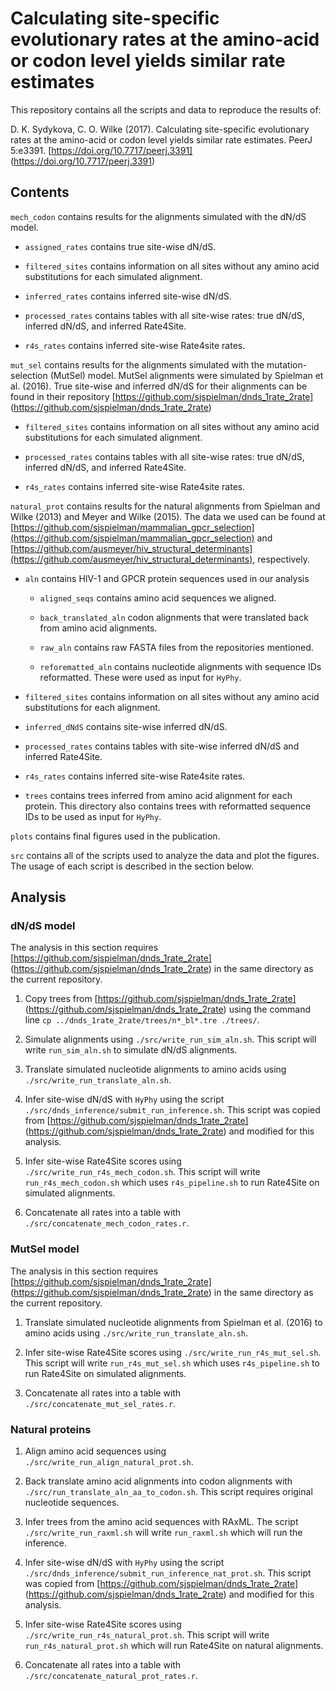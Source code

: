 # Calculating site-specific evolutionary rates at the amino-acid or codon level yields similar rate estimates

This repository contains all the scripts and data to reproduce the results of:

D. K. Sydykova, C. O. Wilke (2017). Calculating site-specific evolutionary rates at the amino-acid or codon level yields similar rate estimates. PeerJ 5:e3391. [https://doi.org/10.7717/peerj.3391] (https://doi.org/10.7717/peerj.3391)

## Contents

`mech_codon` contains results for the alignments simulated with the dN/dS model.

* `assigned_rates` contains true site-wise dN/dS.
	
* `filtered_sites` contains information on all sites without any amino acid substitutions for each simulated alignment. 
	
* `inferred_rates` contains inferred site-wise dN/dS.
	
* `processed_rates` contains tables with all site-wise rates: true dN/dS, inferred dN/dS, and inferred Rate4Site.
	
* `r4s_rates` contains inferred site-wise Rate4site rates. 
	 
`mut_sel` contains results for the alignments simulated with the mutation-selection (MutSel) model. MutSel alignments were simulated by Spielman et al. (2016). True site-wise and inferred dN/dS for their alignments can be found in their repository [https://github.com/sjspielman/dnds_1rate_2rate] (https://github.com/sjspielman/dnds_1rate_2rate)

* `filtered_sites` contains information on all sites without any amino acid substitutions for each simulated alignment. 
	
* `processed_rates` contains tables with all site-wise rates: true dN/dS, inferred dN/dS, and inferred Rate4Site.
	
* `r4s_rates` contains inferred site-wise Rate4site rates. 
	
`natural_prot` contains results for the natural alignments from Spielman and Wilke (2013) and Meyer and Wilke (2015). The data we used can be found at [https://github.com/sjspielman/mammalian_gpcr_selection](https://github.com/sjspielman/mammalian_gpcr_selection) and [https://github.com/ausmeyer/hiv_structural_determinants](https://github.com/ausmeyer/hiv_structural_determinants), respectively. 

* `aln` contains HIV-1 and GPCR protein sequences used in our analysis

	+ `aligned_seqs` contains amino acid sequences we aligned.
	
	+ `back_translated_aln` codon alignments that were translated back from amino acid alignments.
	
	+ `raw_aln` contains raw FASTA files from the repositories mentioned.
	
	+ `reforematted_aln` contains nucleotide alignments with sequence IDs reformatted. These were used as input for `HyPhy`. 
	
* `filtered_sites` contains information on all sites without any amino acid substitutions for each alignment. 

* `inferred_dNdS` contains site-wise inferred dN/dS.

* `processed_rates` contains tables with site-wise inferred dN/dS and inferred Rate4Site. 

* `r4s_rates` contains inferred site-wise Rate4site rates. 

* `trees` contains trees inferred from amino acid alignment for each protein. This directory also contains trees with reformatted sequence IDs to be used as input for `HyPhy`.
	
`plots` contains final figures used in the publication.

`src` contains all of the scripts used to analyze the data and plot the figures. The usage of each script is described in the section below. 

## Analysis

### dN/dS model

The analysis in this section requires [https://github.com/sjspielman/dnds_1rate_2rate] (https://github.com/sjspielman/dnds_1rate_2rate) in the same directory as the current repository.

1. Copy trees from [https://github.com/sjspielman/dnds_1rate_2rate] (https://github.com/sjspielman/dnds_1rate_2rate) using the command line `cp ../dnds_1rate_2rate/trees/n*_bl*.tre ./trees/`.

2. Simulate alignments using `./src/write_run_sim_aln.sh`. This script will write `run_sim_aln.sh` to simulate dN/dS alignments. 

3. Translate simulated nucleotide alignments to amino acids using `./src/write_run_translate_aln.sh`.

4. Infer site-wise dN/dS with `HyPhy` using the script `./src/dnds_inference/submit_run_inference.sh`. This script was copied from [https://github.com/sjspielman/dnds_1rate_2rate] (https://github.com/sjspielman/dnds_1rate_2rate) and modified for this analysis.

5. Infer site-wise Rate4Site scores using `./src/write_run_r4s_mech_codon.sh`. This script will write `run_r4s_mech_codon.sh` which uses `r4s_pipeline.sh` to run Rate4Site on simulated alignments. 

6. Concatenate all rates into a table with `./src/concatenate_mech_codon_rates.r`. 

### MutSel model

The analysis in this section requires [https://github.com/sjspielman/dnds_1rate_2rate] (https://github.com/sjspielman/dnds_1rate_2rate) in the same directory as the current repository.

1. Translate simulated nucleotide alignments from Spielman et al. (2016) to amino acids using `./src/write_run_translate_aln.sh`.

2. Infer site-wise Rate4Site scores using `./src/write_run_r4s_mut_sel.sh`. This script will write `run_r4s_mut_sel.sh` which uses `r4s_pipeline.sh` to run Rate4Site on simulated alignments. 

3. Concatenate all rates into a table with `./src/concatenate_mut_sel_rates.r`. 

### Natural proteins

1. Align amino acid sequences using `./src/write_run_align_natural_prot.sh`.

2. Back translate amino acid alignments into codon alignments with `./src/run_translate_aln_aa_to_codon.sh`. This script requires original nucleotide sequences.

3. Infer trees from the amino acid sequences with RAxML. The script `./src/write_run_raxml.sh` will write `run_raxml.sh` which will run the inference. 

4. Infer site-wise dN/dS with `HyPhy` using the script `./src/dnds_inference/submit_run_inference_nat_prot.sh`. This script was copied from [https://github.com/sjspielman/dnds_1rate_2rate] (https://github.com/sjspielman/dnds_1rate_2rate) and modified for this analysis.

5. Infer site-wise Rate4Site scores using `./src/write_run_r4s_natural_prot.sh`. This script will write `run_r4s_natural_prot.sh` which will run Rate4Site on natural alignments. 

6. Concatenate all rates into a table with `./src/concatenate_natural_prot_rates.r`. 
